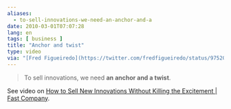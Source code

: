 ```yaml
---
aliases:
  - to-sell-innovations-we-need-an-anchor-and-a
date: 2010-03-01T07:07:28
lang: en
tags: [ business ]
title: "Anchor and twist"
type: video
via: "[Fred Figueiredo](https://twitter.com/fredfigueiredo/status/9752042760)"
---
```


> To sell innovations, we need **an anchor and a twist**.

See video on [How to Sell New Innovations Without Killing the Excitement | Fast Company](http://www.fastcompany.com/blog/dan-heath/switch/anchor-twist-how-sell-new-innovations).
